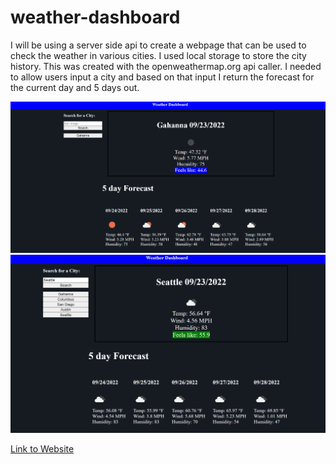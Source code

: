# weather-dashboard
I will be using a server side api to create a webpage that can be used to check the weather in various cities. I used local storage to store the city history.
This was created with the openweathermap.org api caller. I needed to allow users input a city and based on that input I return 
the forecast for the current day and 5 days out.


![A screenshot showing my weather-dashboard page.](./assets/images/WeatherDashboardSS.PNG)
![A screenshot showing my weather-dashboard page.](./assets/images/WeatherDashboardSS2.PNG)

[Link to Website](https://wolfgang978.github.io/weather-dashboard/ "Weather Dashboard")